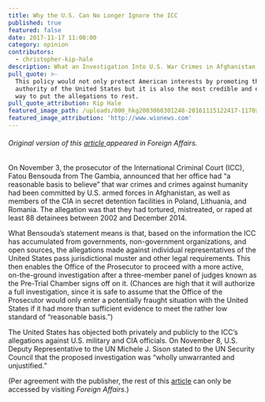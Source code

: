 ```yaml
---
title: Why the U.S. Can No Longer Ignore the ICC
published: true
featured: false
date: 2017-11-17 11:00:00
category: opinion
contributors:
  - christopher-kip-hale
description: What an Investigation Into U.S. War Crimes in Afghanistan Would Mean
pull_quote: >-
  This policy would not only protect American interests by promoting the moral
  authority of the United States but it is also the most credible and expedient
  way to put the allegations to rest.
pull_quote_attribution: Kip Hale
featured_image_path: /uploads/000_hkg2003060301248-20161115122417-1170x645.jpg
featured_image_attribution: 'http://www.wionews.com'
---
```


###### Original version of this [article ](https://www.foreignaffairs.com/articles/afghanistan/2017-11-16/why-us-can-no-longer-ignore-icc)appeared in *Foreign Affairs*.

On November 3, the prosecutor of the International Criminal Court (ICC), Fatou Bensouda from The Gambia, announced that her office had “a reasonable basis to believe” that war crimes and crimes against humanity had been committed by U.S. armed forces in Afghanistan, as well as members of the CIA in secret detention facilities in Poland, Lithuania, and Romania. The allegation was that they had tortured, mistreated, or raped at least 88 detainees between 2002 and December 2014.

What Bensouda’s statement means is that, based on the information the ICC has accumulated from governments, non-government organizations, and open sources, the allegations made against individual representatives of the United States pass jurisdictional muster and other legal requirements. This then enables the Office of the Prosecutor to proceed with a more active, on-the-ground investigation after a three-member panel of judges known as the Pre-Trial Chamber signs off on it. (Chances are high that it will authorize a full investigation, since it is safe to assume that the Office of the Prosecutor would only enter a potentially fraught situation with the United States if it had more than sufficient evidence to meet the rather low standard of “reasonable basis.”)

The United States has objected both privately and publicly to the ICC’s allegations against U.S. military and CIA officials. On November 8, U.S. Deputy Representative to the UN Michele J. Sison stated to the UN Security Council that the proposed investigation was “wholly unwarranted and unjustified.”

(Per agreement with the publisher, the rest of this [article](https://www.foreignaffairs.com/articles/afghanistan/2017-11-16/why-us-can-no-longer-ignore-icc) can only be accessed by visiting *Foreign Affairs*.)